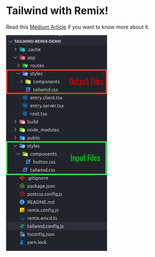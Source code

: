 # Tailwind with Remix!

Read this [Medium Article](https://dipesh-kc.medium.com/styling-remix-app-with-tailwind-c3e064eace8f) if you want to know more about it.

![Folder Structure](public/tailwind-folder-structure.gif)
